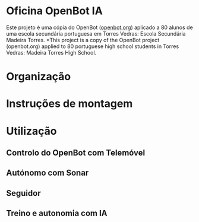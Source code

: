 # Oficina OpenBot IA
Este projeto é uma cópia do OpenBot ([openbot.org](url)) aplicado a 80 alunos de uma escola secundária portuguesa em Torres Vedras: Escola Secundária Madeira Torres.
*This project is a copy of the OpenBot project (openbot.org) applied to 80 portuguese high school students in Torres Vedras: Madeira Torres High School.
# Organização
# Instruções de montagem
# Utilização
## Controlo do OpenBot com Telemóvel
## Autónomo com Sonar
## Seguidor
## Treino e autonomia com IA

